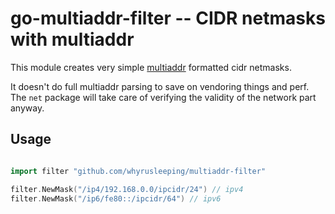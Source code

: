 # go-multiaddr-filter -- CIDR netmasks with multiaddr

This module creates very simple [multiaddr](https://github.com/jbenet/go-multiaddr) formatted cidr netmasks.

It doesn't do full multiaddr parsing to save on vendoring things and perf. The `net` package will take care of verifying the validity of the network part anyway.

## Usage

```go

import filter "github.com/whyrusleeping/multiaddr-filter"

filter.NewMask("/ip4/192.168.0.0/ipcidr/24") // ipv4
filter.NewMask("/ip6/fe80::/ipcidr/64") // ipv6
```
